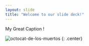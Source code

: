 ```yaml
---
layout: slide
title: "Welcome to our slide deck!"
---
```


My Great Caption !

![octocat-de-los-muertos](https://octodex.github.com/images/octocat-de-los-muertos.jpg)
{: .center}
